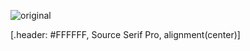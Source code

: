 ![original](../../themes/seancdavis/backgrounds/bg-blue-twitter.png)

[.header: #FFFFFF, Source Serif Pro, alignment(center)]
